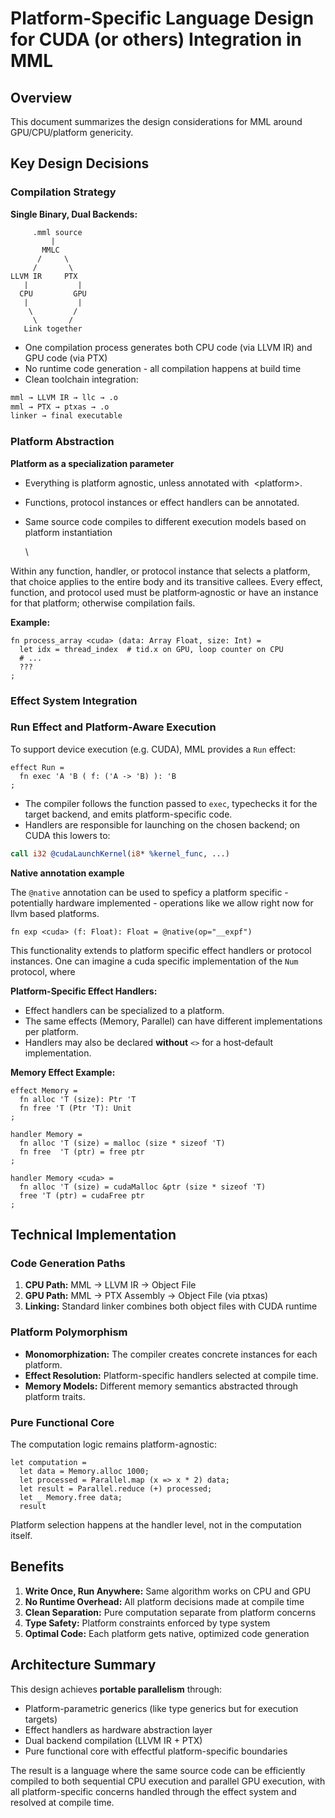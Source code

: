 # Platform-Specific Language Design for CUDA (or others) Integration in MML

## Overview

This document summarizes the design considerations for MML around GPU/CPU/platform genericity.

## Key Design Decisions

### Compilation Strategy

**Single Binary, Dual Backends:**

```
     .mml source
         |
       MMLC
      /     \
     /       \
LLVM IR     PTX
   |           |
  CPU         GPU
   |           |
    \         /
     \       /
   Link together
```

* One compilation process generates both CPU code (via LLVM IR) and GPU code (via PTX)
* No runtime code generation - all compilation happens at build time
* Clean toolchain integration:

```bash
mml → LLVM IR → llc → .o
mml → PTX → ptxas → .o
linker → final executable
```

### Platform Abstraction

**Platform as a specialization parameter**

* Everything is platform agnostic, unless annotated with  \<platform>.
* Functions, protocol instances or effect handlers can be annotated.
* Same source code compiles to different execution models based on platform instantiation

  \\

Within any function, handler, or protocol instance that selects a platform, that choice applies to the entire body and its transitive callees. Every effect, function, and protocol used must be platform‑agnostic or have an instance for that platform; otherwise compilation fails.

**Example:**

```mml
fn process_array <cuda> (data: Array Float, size: Int) =
  let idx = thread_index  # tid.x on GPU, loop counter on CPU
  # ...
  ???
;
```

### Effect System Integration

### Run Effect and Platform-Aware Execution

To support device execution (e.g. CUDA), MML provides a `Run` effect:

```mml
effect Run =
  fn exec 'A 'B ( f: ('A -> 'B) ): 'B
;
```

* The compiler follows the function passed to `exec`, typechecks it for the target backend, 
  and emits platform-specific code.
* Handlers are responsible for launching on the chosen backend; on CUDA this lowers to:

```llvm
call i32 @cudaLaunchKernel(i8* %kernel_func, ...)
```

**Native annotation example**

The `@native` annotation can be used to speficy a platform specific - potentially 
hardware implemented - operations like we allow right now for llvm based platforms.

```mml
fn exp <cuda> (f: Float): Float = @native(op="__expf")
```

This functionality extends to platform specific effect handlers or protocol instances.
One can imagine a cuda specific implementation of the `Num` protocol, where

**Platform-Specific Effect Handlers:**

* Effect handlers can be specialized to a platform.
* The same effects (Memory, Parallel) can have different implementations per platform.
* Handlers may also be declared **without** `<>` for a host‑default implementation.

**Memory Effect Example:**

```mml
effect Memory =
  fn alloc 'T (size): Ptr 'T
  fn free 'T (Ptr 'T): Unit
;

handler Memory =
  fn alloc 'T (size) = malloc (size * sizeof 'T)
  fn free  'T (ptr) = free ptr
;

handler Memory <cuda> =
  fn alloc 'T (size) = cudaMalloc &ptr (size * sizeof 'T)
  free 'T (ptr) = cudaFree ptr
;
```

## Technical Implementation

### Code Generation Paths

1. **CPU Path:** MML → LLVM IR → Object File
2. **GPU Path:** MML → PTX Assembly → Object File (via ptxas)
3. **Linking:** Standard linker combines both object files with CUDA runtime

### Platform Polymorphism

* **Monomorphization:** The compiler creates concrete instances for each platform.
* **Effect Resolution:** Platform-specific handlers selected at compile time.
* **Memory Models:** Different memory semantics abstracted through platform traits.

### Pure Functional Core

The computation logic remains platform-agnostic:

```mml
let computation =
  let data = Memory.alloc 1000;
  let processed = Parallel.map (x => x * 2) data;
  let result = Parallel.reduce (+) processed;
  let _ Memory.free data;
  result
```

Platform selection happens at the handler level, not in the computation itself.

## Benefits

1. **Write Once, Run Anywhere:** Same algorithm works on CPU and GPU
2. **No Runtime Overhead:** All platform decisions made at compile time
3. **Clean Separation:** Pure computation separate from platform concerns
4. **Type Safety:** Platform constraints enforced by type system
5. **Optimal Code:** Each platform gets native, optimized code generation

## Architecture Summary

This design achieves **portable parallelism** through:

* Platform-parametric generics (like type generics but for execution targets)
* Effect handlers as hardware abstraction layer
* Dual backend compilation (LLVM IR + PTX)
* Pure functional core with effectful platform-specific boundaries

The result is a language where the same source code can be efficiently compiled to both sequential CPU execution and parallel GPU execution, with all platform-specific concerns handled through the effect system and resolved at compile time.
